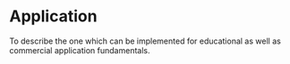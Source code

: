 # Application
To describe the one which can be implemented for educational as well as commercial application fundamentals.

